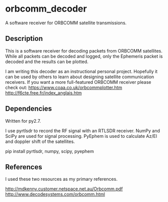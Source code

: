 # orbcomm_decoder
A software receiver for ORBCOMM satellite transmissions.
 
 
## Description

This is a software receiver for decoding packets from ORBCOMM satellites. 
While all packets can be decoded and logged, only the Ephemeris packet is 
decoded and the results can be plotted. 

I am writing this decoder as an instructional personal project. Hopefully it
can be used by others to learn about designing satellite communication 
receivers. 
If you want a more full-featured ORBCOMM receiver please check out: 
https://www.coaa.co.uk/orbcommplotter.htm
http://f6cte.free.fr/index_anglais.htm
 
 
## Dependencies

Written for py2.7.

I use pyrtlsdr to record the RF signal with an RTLSDR receiver. 
NumPy and SciPy are used for signal processing. 
PyEphem is used to calculate Az/El and doppler shift of the satellites. 

pip install pyrtlsdr, numpy, scipy, pyephem
 
 
## References

I used these two resources as my primary references. 

http://mdkenny.customer.netspace.net.au/Orbcomm.pdf 
http://www.decodesystems.com/orbcomm.html 
 
 